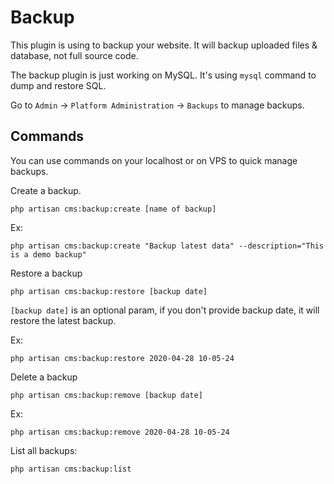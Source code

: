 # Backup

This plugin is using to backup your website. It will backup uploaded files & database, not full source code.

The backup plugin is just working on MySQL. It's using `mysql` command to dump and restore SQL.

Go to `Admin` -> `Platform Administration` -> `Backups` to manage backups.

## Commands

You can use commands on your localhost or on VPS to quick manage backups.

Create a backup.

```shell
php artisan cms:backup:create [name of backup]
```

Ex:

```shell
php artisan cms:backup:create "Backup latest data" --description="This is a demo backup"
```

Restore a backup

```shell
php artisan cms:backup:restore [backup date]
```

`[backup date]` is an optional param, if you don't provide backup date, it will restore the latest backup.

Ex:
```shell
php artisan cms:backup:restore 2020-04-28 10-05-24
```

Delete a backup

```shell
php artisan cms:backup:remove [backup date]
```

Ex:

```shell
php artisan cms:backup:remove 2020-04-28 10-05-24
```

List all backups:

```shell
php artisan cms:backup:list
```